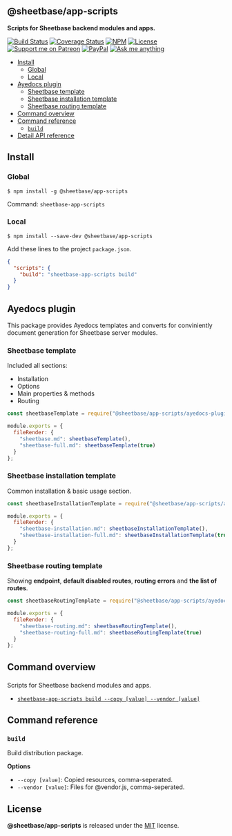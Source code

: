 <section id="head" data-note="AUTO-GENERATED CONTENT, DO NOT EDIT DIRECTLY!">

# @sheetbase/app-scripts

**Scripts for Sheetbase backend modules and apps.**

</section>

<section id="header">

[![Build Status](https://travis-ci.com/sheetbase/app-scripts.svg?branch=master)](https://travis-ci.com/sheetbase/app-scripts) [![Coverage Status](https://coveralls.io/repos/github/sheetbase/app-scripts/badge.svg?branch=master)](https://coveralls.io/github/sheetbase/app-scripts?branch=master) [![NPM](https://img.shields.io/npm/v/@sheetbase/app-scripts.svg)](https://www.npmjs.com/package/@sheetbase/app-scripts) [![License][license_badge]][license_url] [![Support me on Patreon][patreon_badge]][patreon_url] [![PayPal][paypal_donate_badge]][paypal_donate_url] [![Ask me anything][ask_me_badge]][ask_me_url]

[license_badge]: https://img.shields.io/github/license/mashape/apistatus.svg
[license_url]: https://github.com/sheetbase/app-scripts/blob/master/LICENSE
[patreon_badge]: https://lamnhan.github.io/assets/images/badges/patreon.svg
[patreon_url]: https://www.patreon.com/lamnhan
[paypal_donate_badge]: https://lamnhan.github.io/assets/images/badges/paypal_donate.svg
[paypal_donate_url]: https://www.paypal.me/lamnhan
[ask_me_badge]: https://img.shields.io/badge/ask/me-anything-1abc9c.svg
[ask_me_url]: https://m.me/sheetbase

</section>

<section id="tocx" data-note="AUTO-GENERATED CONTENT, DO NOT EDIT DIRECTLY!">

- [Install](#install)
  - [Global](#global)
  - [Local](#local)
- [Ayedocs plugin](#ayedocs-plugin)
  - [Sheetbase template](#sheetbase-template)
  - [Sheetbase installation template](#sheetbase-installation-template)
  - [Sheetbase routing template](#sheetbase-routing-template)
- [Command overview](#command-overview)
- [Command reference](#command-reference)
  - [`build`](#command-build)
- [Detail API reference](https://sheetbase.github.io/app-scripts)


</section>

<section id="installation">

## Install

### Global

`$ npm install -g @sheetbase/app-scripts`

Command: `sheetbase-app-scripts`

### Local

`$ npm install --save-dev @sheetbase/app-scripts`

Add these lines to the project `package.json`.

```json
{
  "scripts": {
    "build": "sheetbase-app-scripts build"
  }
}
```

</section>

<section id="ayedocs-plugin">

## Ayedocs plugin

This package provides Ayedocs templates and converts for conviniently document generation for Sheetbase server modules.

### Sheetbase template

Included all sections:

- Installation
- Options
- Main properties & methods
- Routing

```js
const sheetbaseTemplate = require("@sheetbase/app-scripts/ayedocs-plugin/sheetbase.template");

module.exports = {
  fileRender: {
    "sheetbase.md": sheetbaseTemplate(),
    "sheetbase-full.md": sheetbaseTemplate(true)
  }
};
```

### Sheetbase installation template

Common installation & basic usage section.

```js
const sheetbaseInstallationTemplate = require("@sheetbase/app-scripts/ayedocs-plugin/sheetbase-installation.template");

module.exports = {
  fileRender: {
    "sheetbase-installation.md": sheetbaseInstallationTemplate(),
    "sheetbase-installation-full.md": sheetbaseInstallationTemplate(true)
  }
};
```

### Sheetbase routing template

Showing **endpoint**, **default disabled routes**, **routing errors** and **the list of routes**.

```js
const sheetbaseRoutingTemplate = require("@sheetbase/app-scripts/ayedocs-plugin/sheetbase-routing.template");

module.exports = {
  fileRender: {
    "sheetbase-routing.md": sheetbaseRoutingTemplate(),
    "sheetbase-routing-full.md": sheetbaseRoutingTemplate(true)
  }
};
```

</section>

<section id="cli" data-note="AUTO-GENERATED CONTENT, DO NOT EDIT DIRECTLY!">

<h2><a name="command-overview"><p>Command overview</p>
</a></h2>

Scripts for Sheetbase backend modules and apps.

- [`sheetbase-app-scripts build --copy [value] --vendor [value]`](#command-build)

<h2><a name="command-reference"><p>Command reference</p>
</a></h2>

<h3><a name="command-build"><p><code>build</code></p>
</a></h3>

Build distribution package.

**Options**

- `--copy [value]`: Copied resources, comma-seperated.
- `--vendor [value]`: Files for @vendor.js, comma-seperated.

</section>

<section id="license" data-note="AUTO-GENERATED CONTENT, DO NOT EDIT DIRECTLY!">

## License

**@sheetbase/app-scripts** is released under the [MIT](https://github.com/sheetbase/app-scripts/blob/master/LICENSE) license.

</section>
